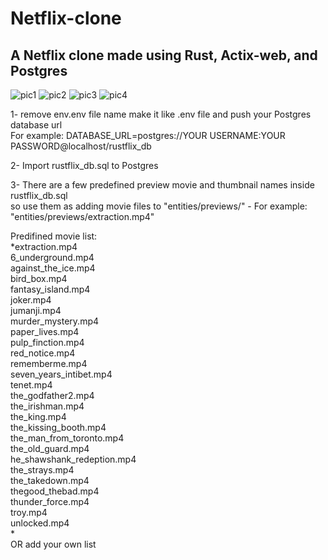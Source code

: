 # Netflix-clone
<h2>A Netflix clone made using Rust, Actix-web, and Postgres </h2>

![pic1](https://user-images.githubusercontent.com/46470297/225446107-7c35710f-d76a-4415-81c7-188265a9e150.PNG)
![pic2](https://user-images.githubusercontent.com/46470297/225446169-1a4b859c-3ec9-4704-9180-3740fe8346f8.jpg)
![pic3](https://user-images.githubusercontent.com/46470297/225446231-92722dc2-dfbc-4b38-872c-5ce00c33e9ef.jpg)
![pic4](https://user-images.githubusercontent.com/46470297/225446261-3a09693b-2ef1-48b0-a9d0-0cc732340367.jpg)

1- remove env.env file name make it like .env file and push your Postgres database url</br>
For example: DATABASE_URL=postgres://YOUR USERNAME:YOUR PASSWORD@localhost/rustflix_db</br>

2- Import rustflix_db.sql to Postgres</br>

3- There are a few predefined preview movie and thumbnail names inside rustflix_db.sql</br>
so use them as adding movie files to "entities/previews/" - For example: "entities/previews/extraction.mp4"</br>

Predifined movie list:</br>
   *extraction.mp4</br>
    6_underground.mp4</br>
    against_the_ice.mp4</br>
    bird_box.mp4</br>
    fantasy_island.mp4</br>
    joker.mp4</br>
    jumanji.mp4</br>
    murder_mystery.mp4</br>
    paper_lives.mp4</br>
    pulp_finction.mp4</br>
    red_notice.mp4</br>
    rememberme.mp4</br>
    seven_years_intibet.mp4</br>
    tenet.mp4</br>
    the_godfather2.mp4</br>
    the_irishman.mp4</br>
    the_king.mp4</br>
    the_kissing_booth.mp4</br>
    the_man_from_toronto.mp4</br>
    the_old_guard.mp4</br>
    he_shawshank_redeption.mp4</br>
    the_strays.mp4</br>
    the_takedown.mp4</br>
    thegood_thebad.mp4</br>
    thunder_force.mp4</br>
    troy.mp4</br>
    unlocked.mp4</br>
  *</br>
OR add your own list
